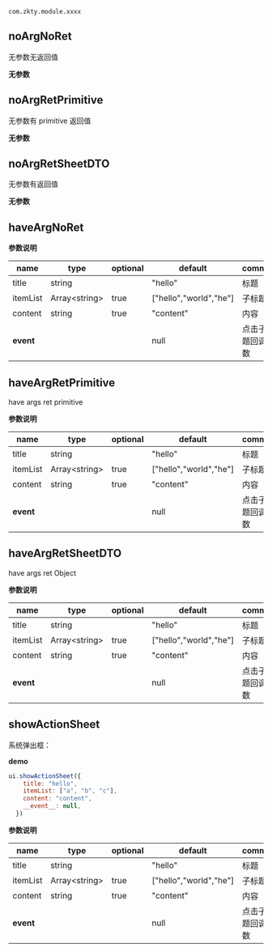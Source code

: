 
`
com.zkty.module.xxxx
`



## noArgNoRet

 无参数无返回值

	
**无参数**




## noArgRetPrimitive

 无参数有 primitive 返回值

	
**无参数**




## noArgRetSheetDTO

 无参数有返回值

	
**无参数**




## haveArgNoRet



	
**参数说明**

| name                        | type      | optional | default   | comment  |
| --------------------------- | --------- | -------- | --------- |--------- |
| title | string |  | "hello" |  标题 |
| itemList | Array\<string\> | true | ["hello","world","he"] |  子标题? |
| content | string | true | "content" |  内容 |
| __event__ |  |  | null |  点击子标题回调函数 |


## haveArgRetPrimitive

 have args ret primitive

	
**参数说明**

| name                        | type      | optional | default   | comment  |
| --------------------------- | --------- | -------- | --------- |--------- |
| title | string |  | "hello" |  标题 |
| itemList | Array\<string\> | true | ["hello","world","he"] |  子标题? |
| content | string | true | "content" |  内容 |
| __event__ |  |  | null |  点击子标题回调函数 |


## haveArgRetSheetDTO

 have args ret Object

	
**参数说明**

| name                        | type      | optional | default   | comment  |
| --------------------------- | --------- | -------- | --------- |--------- |
| title | string |  | "hello" |  标题 |
| itemList | Array\<string\> | true | ["hello","world","he"] |  子标题? |
| content | string | true | "content" |  内容 |
| __event__ |  |  | null |  点击子标题回调函数 |


## showActionSheet


系统弹出框： 

**demo** 
``` js 
ui.showActionSheet({
    title: "hello",
    itemList: ["a", "b", "c"],
    content: "content",
    __event__: null,
  })
```


	
**参数说明**

| name                        | type      | optional | default   | comment  |
| --------------------------- | --------- | -------- | --------- |--------- |
| title | string |  | "hello" |  标题 |
| itemList | Array\<string\> | true | ["hello","world","he"] |  子标题? |
| content | string | true | "content" |  内容 |
| __event__ |  |  | null |  点击子标题回调函数 |

    